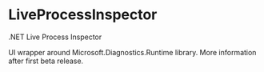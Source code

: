 # LiveProcessInspector
.NET Live Process Inspector

UI wrapper around  Microsoft.Diagnostics.Runtime library.
More information after first beta release.
